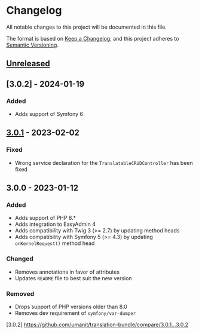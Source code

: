 # Changelog

All notable changes to this project will be documented in this file.

The format is based on [Keep a Changelog](https://keepachangelog.com/en/1.0.0/),
and this project adheres to [Semantic Versioning](https://semver.org/spec/v2.0.0.html).

## [Unreleased]

## [3.0.2] - 2024-01-19

### Added

- Adds support of Symfony 6

## [3.0.1] - 2023-02-02

### Fixed

- Wrong service declaration for the `TranslatableCRUDController` has been fixed

## 3.0.0 - 2023-01-12

### Added

- Adds support of PHP 8.*
- Adds integration to EasyAdmin 4
- Adds compatibility with Twig 3 (>= 2.7) by updating method heads
- Adds compatibility with Symfony 5 (>= 4.3) by updating `onKernelRequest()` method head

### Changed

- Removes annotations in favor of attributes
- Updates `README` file to best suit the new version

### Removed

- Drops support of PHP versions older than 8.0
- Removes dev requirement of `symfony/var-dumper`

[Unreleased]: https://github.com/umanit/translation-bundle/compare/3.0.2...HEAD

[3.0.2] https://github.com/umanit/translation-bundle/compare/3.0.1...3.0.2

[3.0.1]: https://github.com/umanit/translation-bundle/compare/3.0.0...3.0.1
